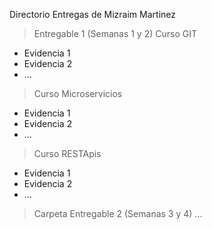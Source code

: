 Directorio Entregas de Mizraim Martinez

> Entregable 1 (Semanas 1 y 2)
> Curso GIT
  - Evidencia 1
  - Evidencia 2
  - ...
> Curso Microservicios
  - Evidencia 1
  - Evidencia 2
  - ...
> Curso RESTApis
  - Evidencia 1
  - Evidencia 2
  - ...
> Carpeta <demas cursos>
> Entregable 2 (Semanas 3 y 4)
> ...
